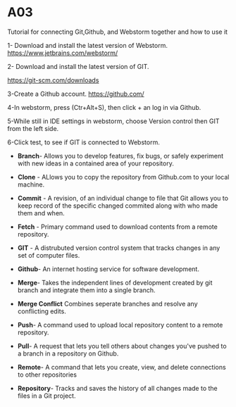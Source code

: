 # A03 
Tutorial for connecting Git,Github, and Webstorm together and how to use it

1- Download and install the latest version of Webstorm.
https://www.jetbrains.com/webstorm/

2- Download and install the latest version of GIT.
 
https://git-scm.com/downloads

3-Create a Github account.
https://github.com/

4-In webstorm, press (Ctr+Alt+S), then click + an log in via Github.



5-While still in IDE settings in webstorm, choose Version control then GIT from the left side.

6-Click test, to see if  GIT is connected to Webstorm.

* **Branch**- Allows you to develop features, fix bugs, or safely experiment with new ideas in a contained area of your repository.

* **Clone** - ALlows you to copy the repository from Github.com to your local machine.
* **Commit** - A revision, of an individual change to file that Git allows you to keep record of the specific changed commited along with who made them and when.

* **Fetch** - Primary command used to download contents from a remote repository.
* **GIT** - A distrubuted version control system that tracks changes in any set of computer files.
* **Github**- An internet hosting service for software development.
* **Merge**- Takes the independent lines of development created by git branch and integrate them into a single branch.
* **Merge Conflict** Combines seperate branches and resolve any conflicting edits.
* **Push**- A command used to upload local repository content to a remote repository.
* **Pull**- A request that lets you tell others about changes you've pushed to a branch in a repository on Github. 
* **Remote**- A command that lets you create, view, and delete connections to other repositories
* **Repository**- Tracks and saves the history of all changes made to the files in a Git project.


